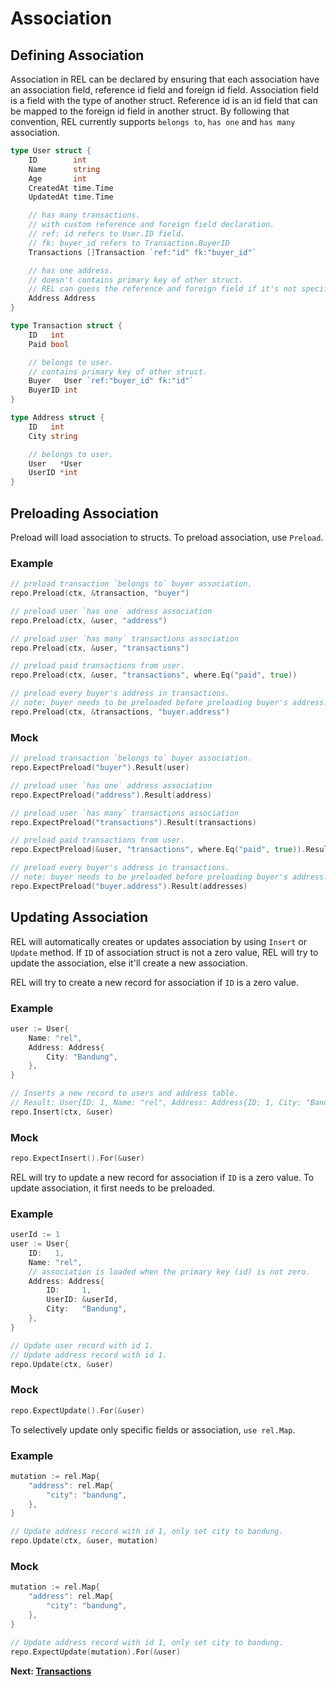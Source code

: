 # Association

## Defining Association

Association in REL can be declared by ensuring that each association have an association field, reference id field and foreign id field.
Association field is a field with the type of another struct.
Reference id is an id field that can be mapped to the foreign id field in another struct.
By following that convention, REL currently supports `belongs to`, `has one` and `has many` association.

```go
type User struct {
	ID        int
	Name      string
	Age       int
	CreatedAt time.Time
	UpdatedAt time.Time

	// has many transactions.
	// with custom reference and foreign field declaration.
	// ref: id refers to User.ID field.
	// fk: buyer_id refers to Transaction.BuyerID
	Transactions []Transaction `ref:"id" fk:"buyer_id"`

	// has one address.
	// doesn't contains primary key of other struct.
	// REL can guess the reference and foreign field if it's not specified.
	Address Address
}

type Transaction struct {
	ID   int
	Paid bool

	// belongs to user.
	// contains primary key of other struct.
	Buyer   User `ref:"buyer_id" fk:"id"`
	BuyerID int
}

type Address struct {
	ID   int
	City string

	// belongs to user.
	User   *User
	UserID *int
}
```

## Preloading Association

Preload will load association to structs. To preload association, use `Preload`.

<!-- tabs:start -->

### **Example**

```go
// preload transaction `belongs to` buyer association.
repo.Preload(ctx, &transaction, "buyer")

// preload user `has one` address association
repo.Preload(ctx, &user, "address")

// preload user `has many` transactions association
repo.Preload(ctx, &user, "transactions")

// preload paid transactions from user.
repo.Preload(ctx, &user, "transactions", where.Eq("paid", true))

// preload every buyer's address in transactions.
// note: buyer needs to be preloaded before preloading buyer's address.
repo.Preload(ctx, &transactions, "buyer.address")
```

### **Mock**

```go
// preload transaction `belongs to` buyer association.
repo.ExpectPreload("buyer").Result(user)

// preload user `has one` address association
repo.ExpectPreload("address").Result(address)

// preload user `has many` transactions association
repo.ExpectPreload("transactions").Result(transactions)

// preload paid transactions from user.
repo.ExpectPreload(&user, "transactions", where.Eq("paid", true)).Result(transactions)

// preload every buyer's address in transactions.
// note: buyer needs to be preloaded before preloading buyer's address.
repo.ExpectPreload("buyer.address").Result(addresses)
```

<!-- tabs:end -->

## Updating Association

REL will automatically creates or updates association by using `Insert` or `Update` method. If `ID` of association struct is not a zero value, REL will try to update the association, else it'll create a new association.

REL will try to create a new record for association if `ID` is a zero value.

<!-- tabs:start -->

### **Example**

```go
user := User{
    Name: "rel",
    Address: Address{
        City: "Bandung",
    },
}

// Inserts a new record to users and address table.
// Result: User{ID: 1, Name: "rel", Address: Address{ID: 1, City: "Bandung", UserID: 1}}
repo.Insert(ctx, &user)
```

### **Mock**

```go
repo.ExpectInsert().For(&user)
```

<!-- tabs:end -->

REL will try to update a new record for association if `ID` is a zero value. To update association, it first needs to be preloaded.

<!-- tabs:start -->

### **Example**

```go
userId := 1
user := User{
    ID:   1,
    Name: "rel",
    // association is loaded when the primary key (id) is not zero.
    Address: Address{
        ID:     1,
        UserID: &userId,
        City:   "Bandung",
    },
}

// Update user record with id 1.
// Update address record with id 1.
repo.Update(ctx, &user)
```

### **Mock**

```go
repo.ExpectUpdate().For(&user)
```

<!-- tabs:end -->

To selectively update only specific fields or association, `use rel.Map`.

<!-- tabs:start -->

### **Example**

```go
mutation := rel.Map{
    "address": rel.Map{
        "city": "bandung",
    },
}

// Update address record with id 1, only set city to bandung.
repo.Update(ctx, &user, mutation)
```

### **Mock**

```go
mutation := rel.Map{
    "address": rel.Map{
        "city": "bandung",
    },
}

// Update address record with id 1, only set city to bandung.
repo.ExpectUpdate(mutation).For(&user)
```

<!-- tabs:end -->

**Next: [Transactions](transactions.md)**
